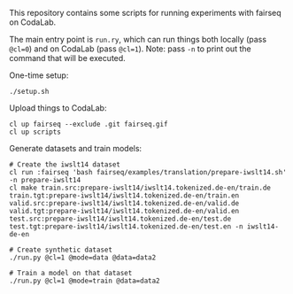 This repository contains some scripts for running experiments with fairseq on
CodaLab.

The main entry point is `run.ry`, which can run things both locally (pass
`@cl=0`) and on CodaLab (pass `@cl=1`).  Note: pass `-n` to print out the
command that will be executed.

One-time setup:

    ./setup.sh

Upload things to CodaLab:

    cl up fairseq --exclude .git fairseq.gif
    cl up scripts

Generate datasets and train models:

    # Create the iwslt14 dataset
    cl run :fairseq 'bash fairseq/examples/translation/prepare-iwslt14.sh' -n prepare-iwslt14
    cl make train.src:prepare-iwslt14/iwslt14.tokenized.de-en/train.de train.tgt:prepare-iwslt14/iwslt14.tokenized.de-en/train.en valid.src:prepare-iwslt14/iwslt14.tokenized.de-en/valid.de valid.tgt:prepare-iwslt14/iwslt14.tokenized.de-en/valid.en test.src:prepare-iwslt14/iwslt14.tokenized.de-en/test.de test.tgt:prepare-iwslt14/iwslt14.tokenized.de-en/test.en -n iwslt14-de-en

    # Create synthetic dataset
    ./run.py @cl=1 @mode=data @data=data2

    # Train a model on that dataset
    ./run.py @cl=1 @mode=train @data=data2
